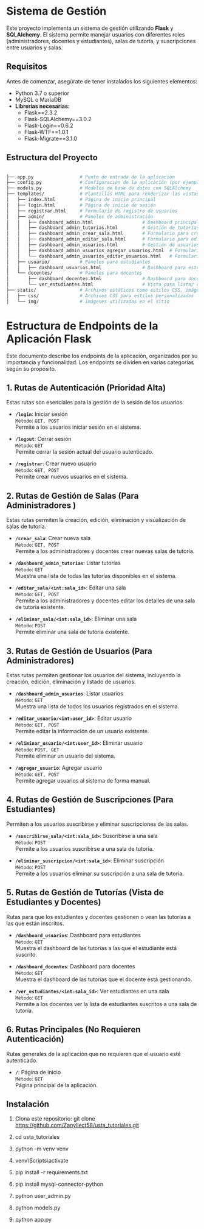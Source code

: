 # Sistema de Gestión 


Este proyecto implementa un sistema de gestión  utilizando **Flask** y **SQLAlchemy**. El sistema permite manejar usuarios con diferentes roles (administradores, docentes y estudiantes), salas de tutoría, y suscripciones entre usuarios y salas.

## Requisitos

Antes de comenzar, asegúrate de tener instalados los siguientes elementos:

- Python 3.7 o superior
- MySQL o MariaDB
- **Librerías necesarias**:
  - Flask==2.3.2
  - Flask-SQLAlchemy==3.0.2
  - Flask-Login==0.6.2
  - Flask-WTF==1.0.1
  - Flask-Migrate==3.1.0

## Estructura del Proyecto

```bash

├── app.py                 # Punto de entrada de la aplicación
├── config.py              # Configuración de la aplicación (por ejemplo, base de datos, claves secretas)
├── models.py              # Modelos de base de datos con SQLAlchemy
├── templates/             # Plantillas HTML para renderizar las vistas
│   ├── index.html         # Página de inicio principal
│   ├── login.html         # Página de inicio de sesión
│   ├── registrar.html     # Formulario de registro de usuarios
│   ├── admin/             # Paneles de administración
│   │   ├── dashboard_admin.html                  # Dashboard principal para admin
│   │   ├── dashboard_admin_tutorias.html         # Gestión de tutorías
│   │   ├── dashboard_admin_crear_sala.html       # Formulario para crear salas
│   │   ├── dashboard_admin_editar_sala.html      # Formulario para editar salas
│   │   ├── dashboard_admin_usuarios.html         # Gestión de usuarios
│   │   ├── dashboard_admin_usuarios_agregar_usuarios.html  # Formulario para agregar usuarios
│   │   └── dashboard_admin_usuarios_editar_usuarios.html   # Formulario para editar usuarios
│   ├── usuario/           # Paneles para estudiantes
│   │   ├── dashboard_usuarios.html               # Dashboard para estudiantes
│   └── docentes/          # Paneles para docentes
│       ├── dashboard_docentes.html               # Dashboard para docentes
│       └── ver_estudiantes.html                  # Vista para listar estudiantes inscritos en una sala
├── static/                # Archivos estáticos como estilos CSS, imágenes y scripts JS
│   ├── css/               # Archivos CSS para estilos personalizados
│   └── img/               # Imágenes utilizadas en el sitio

```
# **Estructura de Endpoints de la Aplicación Flask**


Este documento describe los endpoints de la aplicación, organizados por su importancia y funcionalidad. Los endpoints se dividen en varias categorías según su propósito.

## 1. Rutas de Autenticación (Prioridad Alta)

Estas rutas son esenciales para la gestión de la sesión de los usuarios.

- **`/login`**: Iniciar sesión  
  `Método`: `GET, POST`  
  Permite a los usuarios iniciar sesión en el sistema.

- **`/logout`**: Cerrar sesión  
  `Método`: `GET`  
  Permite cerrar la sesión actual del usuario autenticado.

- **`/registrar`**: Crear nuevo usuario  
  `Método`: `GET, POST`  
  Permite crear nuevos usuarios en el sistema.

## 2. Rutas de Gestión de Salas (Para Administradores )

Estas rutas permiten la creación, edición, eliminación y visualización de salas de tutoría.

- **`/crear_sala`**: Crear nueva sala  
  `Método`: `GET, POST`  
  Permite a los administradores y docentes crear nuevas salas de tutoría.

- **`/dashboard_admin_tutorias`**: Listar tutorías  
  `Método`: `GET`  
  Muestra una lista de todas las tutorías disponibles en el sistema.

- **`/editar_sala/<int:sala_id>`**: Editar una sala  
  `Método`: `GET, POST`  
  Permite a los administradores y docentes editar los detalles de una sala de tutoría existente.

- **`/eliminar_sala/<int:sala_id>`**: Eliminar una sala  
  `Método`: `POST`  
  Permite eliminar una sala de tutoría existente.

## 3. Rutas de Gestión de Usuarios (Para Administradores)

Estas rutas permiten gestionar los usuarios del sistema, incluyendo la creación, edición, eliminación y listado de usuarios.

- **`/dashboard_admin_usuarios`**: Listar usuarios  
  `Método`: `GET`  
  Muestra una lista de todos los usuarios registrados en el sistema.

- **`/editar_usuario/<int:user_id>`**: Editar usuario  
  `Método`: `GET, POST`  
  Permite editar la información de un usuario existente.

- **`/eliminar_usuario/<int:user_id>`**: Eliminar usuario  
  `Método`: `POST, GET`  
  Permite eliminar un usuario del sistema.

- **`/agregar_usuario`**: Agregar usuario  
  `Método`: `GET, POST`  
  Permite agregar usuarios al sistema de forma manual.

## 4. Rutas de Gestión de Suscripciones (Para Estudiantes)

Permiten a los usuarios suscribirse y eliminar suscripciones de las salas.

- **`/suscribirse_sala/<int:sala_id>`**: Suscribirse a una sala  
  `Método`: `POST`  
  Permite a los usuarios suscribirse a una sala de tutoría.

- **`/eliminar_suscripcion/<int:sala_id>`**: Eliminar suscripción  
  `Método`: `POST`  
  Permite a los usuarios eliminar su suscripción a una sala de tutoría.

## 5. Rutas de Gestión de Tutorías (Vista de Estudiantes y Docentes)

Rutas para que los estudiantes y docentes gestionen o vean las tutorías a las que están inscritos.

- **`/dashboard_usuarios`**: Dashboard para estudiantes  
  `Método`: `GET`  
  Muestra el dashboard de las tutorías a las que el estudiante está suscrito.

- **`/dashboard_docentes`**: Dashboard para docentes  
  `Método`: `GET`  
  Muestra el dashboard de las tutorías que el docente está gestionando.

- **`/ver_estudiantes/<int:sala_id>`**: Ver estudiantes en una sala  
  `Método`: `GET`  
  Permite a los docentes ver la lista de estudiantes suscritos a una sala de tutoría.

## 6. Rutas Principales (No Requieren Autenticación)

Rutas generales de la aplicación que no requieren que el usuario esté autenticado.

- **`/`**: Página de inicio  
  `Método`: `GET`  
  Página principal de la aplicación.


## Instalación

1. Clona este repositorio: git clone https://github.com/Zanyllect58/usta_tutoriales.git

2. cd usta_tutoriales

3. python -m venv venv
   
4. venv\Scripts\activate

5. pip install -r requirements.txt
   
6. pip install mysql-connector-python
  
7. python user_admin.py
   
8. python models.py
   
9. python app.py


